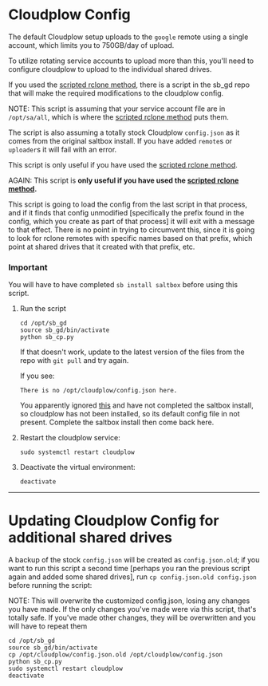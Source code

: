 # Cloudplow Config

The default Cloudplow setup uploads to the `google` remote using a single account, which limits you to 750GB/day of upload.

To utilize rotating service accounts to upload more than this, you'll need to configure cloudplow to upload to the individual shared drives.

If you used the [scripted rclone method](rclone-manual.md), there is a script in the sb_gd repo that will make the required modifications to the cloudplow config.

NOTE: This script is assuming that your service account file are in `/opt/sa/all`, which is where the [scripted rclone method](rclone-manual.md) puts them.

The script is also assuming a totally stock Cloudplow `config.json` as it comes from the original saltbox install.  If you have added `remote`s or `uploader`s it will fail with an error.

This script is only useful if you have used the [scripted rclone method](rclone-manual.md).

AGAIN: This script is **only useful if you have used the [scripted rclone method](rclone-manual.md).**

This script is going to load the config from the last script in that process, and if it finds that config unmodified [specifically the prefix found in the config, which you create as part of that process] it will exit with a message to that effect.  There is no point in trying to circumvent this, since it is going to look for rclone remotes with specific names based on that prefix, which point at shared drives that it created with that prefix, etc.

### Important

You will have to have completed `sb install saltbox` before using this script.

1. Run the script

    ```shell
    cd /opt/sb_gd
    source sb_gd/bin/activate
    python sb_cp.py
    ```

    If that doesn't work, update to the latest version of the files from the repo with `git pull` and try again.

    If you see:
    ```
    There is no /opt/cloudplow/config.json here.
    ```
    You apparently ignored [this](#important) and have not completed the saltbox install, so cloudplow has not been installed, so its default config file in not present.  Complete the saltbox install then come back here.

2. Restart the cloudplow service:

    ```shell
    sudo systemctl restart cloudplow
    ```

3. Deactivate the virtual environment:

    ```shell
    deactivate
    ```

---

# Updating Cloudplow Config for additional shared drives

A backup of the stock `config.json` will be created as `config.json.old`; if you want to run this script a second time [perhaps you ran the previous script again and added some shared drives], run `cp config.json.old config.json` before running the script:

NOTE: This will overwrite the customized config.json, losing any changes you have made.  If the only changes you've made were via this script, that's totally safe.  If you've made other changes, they will be overwritten and you will have to repeat them

```shell
cd /opt/sb_gd
source sb_gd/bin/activate
cp /opt/cloudplow/config.json.old /opt/cloudplow/config.json
python sb_cp.py
sudo systemctl restart cloudplow
deactivate
```
